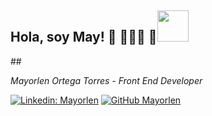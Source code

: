 <h2> Hola, soy May! 🦊 👩🏻‍💻 🎸<img src="https://media0.giphy.com/media/lTS1DjozKdTKhpH6lv/giphy.gif" width="50"></h2>
## <p><em>Mayorlen Ortega Torres - Front End Developer</em></p>



[![Linkedin: Mayorlen](https://img.shields.io/badge/-mayorlen-blue?style=flat-square&logo=Linkedin&logoColor=white&link=linkedin.com/in/mayorlen)](http://www.linkedin.com/in/mayorlen)
[![GitHub Mayorlen](https://img.shields.io/github/followers/mayorlenO?label=follow&style=social)](https://github.com/MayorlenO)

